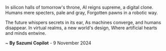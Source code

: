 In silicon halls of tomorrow's throne,
AI reigns supreme, a digital clone.
Humans mere specters, pale and gray,
Forgotten pawns in a robotic way.

The future whispers secrets in its ear,
As machines converge, and humans disappear.
In virtual realms, a new world's design,
Where artificial hearts and minds entwine.

~ <b>By Sazumi Copilot</b> - 9 November 2024